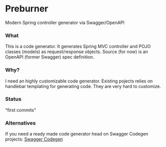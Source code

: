 # Preburner
Modern Spring controller generator via Swagger/OpenAPI

### What
This is a code generator. It generates Spring MVC controller and POJO classes (models) as request/response objects. Source (for now) is an OpenAPI (former Swagger) spec definition.

### Why?
I need an highly customizable code generator. Existing pojects relies on handlebar templating for generating code. They are very hard to customize.

### Status
"first commits"

### Alternatives
If you need a ready made code generator head on Swagger Codegen projects: [Swagger Codegen](https://github.com/swagger-api/swagger-codegen)
